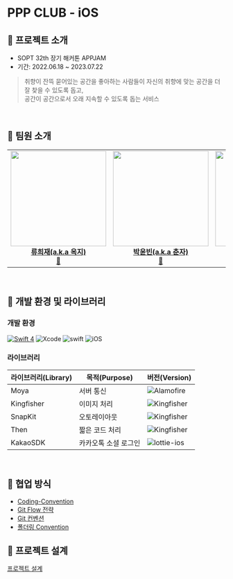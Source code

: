 # PPP CLUB - iOS

## 📌 프로젝트 소개

- SOPT 32th 장기 해커톤 APPJAM
- 기간: 2022.06.18 ~ 2023.07.22

> 취향이 잔뜩 묻어있는 공간을 좋아하는 사람들이 자신의 취향에 맞는 공간을 더 잘 찾을 수 있도록 돕고,<br>
  공간이 공간으로서 오래 지속할 수 있도록 돕는 서비스
<br>

## 📌 팀원 소개

<!-- ALL-CONTRIBUTORS-LIST:START - Do not remove or modify this section -->
<!-- prettier-ignore-start -->
<!-- markdownlint-disable -->
<table>
  <tr>
    <td align="center"><a href="https://github.com/HELLOHIDI"><img src="https://github.com/Indipage/PPPiOS/assets/54922625/344a573d-8f3c-4615-9ae8-8c63f212e599" width="220px;" alt=""/><br /><titleb><b>류희재(a.k.a 옥지)</b></titleb></a><br /><a href="https://github.com/HELLOHIDI" title="Code">📱</a></td>
    <td align="center"><a href="https://github.com/binisnil"><img src="https://github.com/Indipage/PPPiOS/assets/54922625/83eb21bf-b945-4c34-b4ba-bf71e81a62f5" width="220px;" alt=""/><br /><titleb><b>박윤빈(a.k.a 춘자)</b></titleb></a><br /><a href="https://github.com/binisnil" title="Code" title="Code">📱</a></td>
    <td align="center"><a href="https://github.com/ena-isme"><img src="https://github.com/Indipage/PPPiOS/assets/54922625/aaae0862-d492-49f1-af96-3c684ab8a748" width="220px;" alt=""/><br /><titleb><b>신지원(a.k.a 봉봉)</b></titleb></a><br /><a href="https://github.com/ena-isme" title="Code">📱</a></td>
  </tr>
</table>

<br>




## 📌 개발 환경 및 라이브러리

### 개발 환경

[![Swift 4](https://img.shields.io/badge/PPPCLUB-iOS-black.svg?style=flat)](https://swift.org) ![Xcode](https://img.shields.io/badge/Xcode-14.2-blue) ![swift](https://img.shields.io/badge/swift-5.0-green) ![iOS](https://img.shields.io/badge/iOS-13.0-yellow)

### 라이브러리

| 라이브러리(Library) | 목적(Purpose)            | 버전(Version)                                                |
| ------------------- | ------------------------ | ------------------------------------------------------------ |
| Moya           | 서버 통신                | ![Alamofire](https://img.shields.io/badge/Moya-15.0.0-orange) |
| Kingfisher          | 이미지 처리              | ![Kingfisher](https://img.shields.io/badge/Kingfisher-7.4.1-yellow) |
| SnapKit             | 오토레이아웃             | ![Kingfisher](https://img.shields.io/badge/SnapKit-5.0.0-black) |
| Then                | 짧은 코드 처리           | ![Kingfisher](https://img.shields.io/badge/Then-3.0.0-white) |
| KakaoSDK          | 카카오톡 소셜 로그인     | ![lottie-ios](https://img.shields.io/badge/KakaoSDK-2.0.0-green) |
<br/>

## 📌 협업 방식

- [Coding-Convention](https://ppp-club.notion.site/73298956984d4ec985f08994fe21dcdf?pvs=4)
- [Git Flow 전략](https://ppp-club.notion.site/Git-Flow-bd712ba3a0ec40ecb27cc44845e02233?pvs=4)
- [Git 컨벤션](https://ppp-club.notion.site/Git-e631871a85b745469943973c7f1bef4a?pvs=4)
- [폴더링 Convention](https://ppp-club.notion.site/360abaf3d15b4fb9a059d508ae682f5c?pvs=4)

## 📌 프로젝트 설계
[프로젝트 설계](https://www.figma.com/file/pWuyCsFSjAfmulPBGSgZRE/PPP-Club-iOS-%ED%94%84%EB%A1%9C%EC%A0%9D%ED%8A%B8-%EC%84%A4%EA%B3%84?type=whiteboard&node-id=0%3A1&t=gj8pnRQHaqXWCXhw-1)

